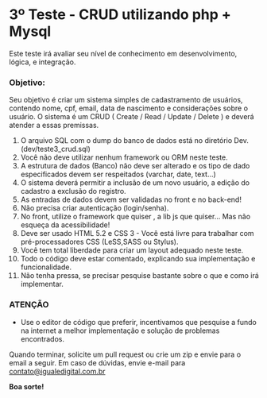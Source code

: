 # 3º Teste - CRUD utilizando php + Mysql

Este teste irá avaliar seu nível de conhecimento em desenvolvimento, lógica, e integração.

### Objetivo:

Seu objetivo é criar um sistema simples de cadastramento de usuários, contendo nome, cpf, email, data de nascimento e considerações sobre o usuário.
O sistema é um CRUD ( Create / Read / Update / Delete ) e deverá atender a essas premissas.

1. O arquivo SQL com o dump do banco de dados está no diretório Dev. (dev/teste3_crud.sql)
2. Você não deve utilizar nenhum framework ou ORM neste teste.
3. A estrutura de dados (Banco) não deve ser alterado e os tipo de dado especificados devem ser respeitados (varchar, date, text...)
4. O sistema deverá permitir a inclusão de um novo usuário, a edição do cadastro a exclusão do registro.
5. As entradas de dados devem ser validadas no front e no back-end!
6. Não precisa criar autenticação (login/senha).
7. No front, utilize o framework que quiser , a lib js que quiser... Mas não esqueça da acessibilidade!
8. Deve ser usado HTML 5.2 e CSS 3 - Você está livre para trabalhar com pré-processadores CSS (LeSS,SASS ou Stylus).
9. Você tem total liberdade para criar um layout adequado neste teste.
10. Todo o código deve estar comentado, explicando sua implementação e funcionalidade.
11. Não tenha pressa, se precisar pesquise bastante sobre o que e como irá implementar.

### ATENÇÃO

* Use o editor de código que preferir, incentivamos que pesquise a fundo na internet a melhor implementação e solução de problemas encontrados.

Quando terminar, solicite um pull request ou crie um zip e envie para o email a seguir. 
Em caso de dúvidas, envie e-mail para contato@igualedigital.com.br

**Boa sorte!**
